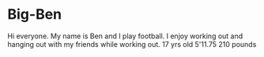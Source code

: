 # Big-Ben 
Hi everyone. My name is Ben and I play football. I enjoy working out and hanging out with my friends while working out. 
17 yrs old
5'11.75
210 pounds
